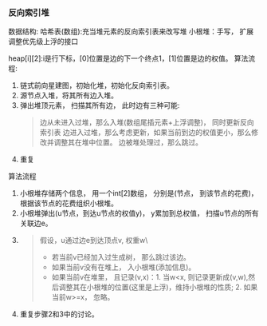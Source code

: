 ### 反向索引堆

数据结构:
哈希表(数组):充当堆元素的反向索引表来改写堆
小根堆：手写， 扩展调整优先级上浮的接口

heap[i][2]:i是行下标，[0]位置是边的下一个终点1，[1]位置是边的权值。
算法流程:
1. 链式前向星建图，初始化堆，初始化反向索引表。
2. 源节点入堆，将其所有边入堆。
3. 弹出堆顶元素， 扫描其所有边， 此时边有三种可能:
    >边从未进入过堆，那么入堆(数组尾插元素+上浮调整)， 同时更新反向索引表
    >边进入过堆，那么考虑更新，如果当前到边的权值更小，那么修改并调整其在堆中位置。
    >边被堆处理过，那么跳过。
4. 重复


算法流程
1. 小根堆存储两个信息， 用一个int[2]数组， 分别是(节点， 到该节点的花费)， 根据该节点的花费组织小根堆。
2. 小根堆弹出(u节点，到达u节点的权值y)， y累加到总权值， 扫描u节点的所有关联边e。
3. >假设，u通过边e到达顶点v, 权重w\
    >- 若当前v已经加入过生成树， 那么跳过该边。
    >- 如果当前v没有在堆上， 入小根堆(添加信息)。
    >- 如果当前v在堆里， 且记录(v,x)：1. 当w<x, 则记录更新成(v,w),然后调整其在小根堆的位置(这里是上浮)，维持小根堆的性质; 2. 如果当前w>=x， 忽略。
4. 重复步骤2和3中的讨论。 